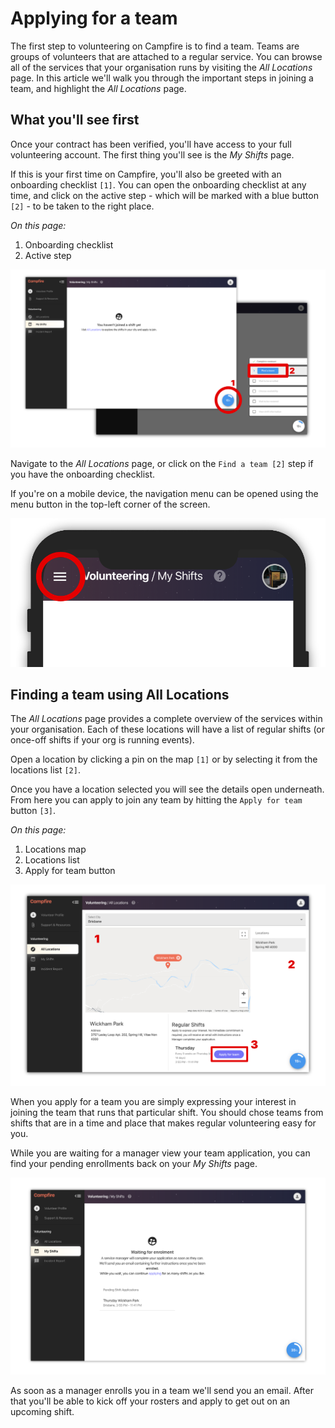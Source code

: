 # Applying for a team

The first step to volunteering on Campfire is to find a team. Teams are groups of volunteers that are attached to a regular service. You can browse all of the services that your organisation runs by visiting the _All Locations_ page. In this article we'll walk you through the important steps in joining a team, and highlight the _All Locations_ page.

## What you'll see first

Once your contract has been verified, you'll have access to your full volunteering account. The first thing you'll see is the _My Shifts_ page.

If this is your first time on Campfire, you'll also be greeted with an onboarding checklist `[1]`. You can open the onboarding checklist at any time, and click on the active step - which will be marked with a blue button `[2]` - to be taken to the right place.

_On this page:_

1. Onboarding checklist
2. Active step

![Landing on the My Shifts page](./applying-to-join-a-team-assets/landing-and-checklist.png)

Navigate to the _All Locations_ page, or click on the `Find a team [2]` step if you have the onboarding checklist.

If you're on a mobile device, the navigation menu can be opened using the menu button in the top-left corner of the screen.

![Mobile navigation menu location](./applying-to-join-a-team-assets/mobile-menu-location.png)

## Finding a team using All Locations

The _All Locations_ page provides a complete overview of the services within your organisation. Each of these locations will have a list of regular shifts (or once-off shifts if your org is running events).

Open a location by clicking a pin on the map `[1]` or by selecting it from the locations list `[2]`.

Once you have a location selected you will see the details open underneath. From here you can apply to join any team by hitting the `Apply for team` button `[3]`.

_On this page:_

1. Locations map
2. Locations list
3. Apply for team button

![The All Locations page](./applying-to-join-a-team-assets/all-locations.png)

When you apply for a team you are simply expressing your interest in joining the team that runs that particular shift. You should chose teams from shifts that are in a time and place that makes regular volunteering easy for you.

While you are waiting for a manager view your team application, you can find your pending enrollments back on your _My Shifts_ page.

![Waiting to be enrolled in a team](./applying-to-join-a-team-assets/waiting-for-enrolment.png)

As soon as a manager enrolls you in a team we'll send you an email. After that you'll be able to kick off your rosters and apply to get out on an upcoming shift.
